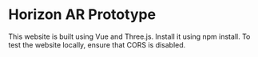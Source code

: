 # Horizon AR Prototype

This website is built using Vue and Three.js. Install it using npm install. To test the website locally, ensure that CORS is disabled.
